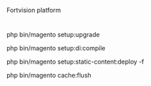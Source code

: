 Fortvision platform
# 
php bin/magento setup:upgrade

php bin/magento setup:di:compile

php bin/magento setup:static-content:deploy -f

php bin/magento cache:flush
